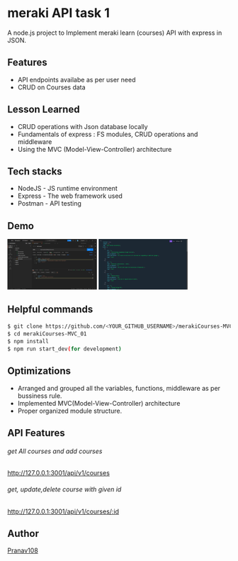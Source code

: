 # meraki API task 1

A node.js project to Implement meraki learn (courses) API with express in JSON.

## Features

- API endpoints availabe as per user need
- CRUD on Courses data

## Lesson Learned

- CRUD operations with Json database locally
- Fundamentals of express : FS modules, CRUD operations and middleware
- Using the MVC (Model-View-Controller) architecture

## Tech stacks

- NodeJS - JS runtime environment
- Express - The web framework used
- Postman - API testing

## Demo

<img src="/screenShots/Screenshot1.png" width="40%"/> <img src="/screenShots/Screenshot2.png" width="40%"/>

## Helpful commands

```bash
$ git clone https://github.com/<YOUR_GITHUB_USERNAME>/merakiCourses-MVC_01
$ cd merakiCourses-MVC_01
$ npm install
$ npm run start_dev(for development)
```

## Optimizations

- Arranged and grouped all the variables, functions, middleware as per bussiness rule.
- Implemented MVC(Model-View-Controller) architecture
- Proper organized module structure.

## API Features

###### get All courses and add courses

http://127.0.0.1:3001/api/v1/courses

###### get, update,delete course with given id

http://127.0.0.1:3001/api/v1/courses/:id

## Author

[Pranav108](https://github.com/Pranav108/)
